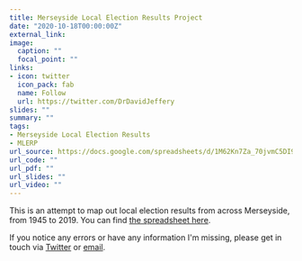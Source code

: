 ```yaml
---
title: Merseyside Local Election Results Project
date: "2020-10-18T00:00:00Z"
external_link: 
image:
  caption: ""
  focal_point: ""
links:
- icon: twitter
  icon_pack: fab
  name: Follow
  url: https://twitter.com/DrDavidJeffery
slides: ""
summary: ""
tags:
- Merseyside Local Election Results
- MLERP
url_source: https://docs.google.com/spreadsheets/d/1M62Kn7Za_70jvmC5DI9hzXMyEfD5S5vwZrniPt7s0Sg/edit#gid=0
url_code: ""
url_pdf: ""
url_slides: ""
url_video: ""
---
```


This is an attempt to map out local election results from across Merseyside, from 1945 to 2019. You can find [the spreadsheet here](https://docs.google.com/spreadsheets/d/1M62Kn7Za_70jvmC5DI9hzXMyEfD5S5vwZrniPt7s0Sg/edit#gid=0).

If you notice any errors or have any information I'm missing, please get in touch via [Twitter](https://www.Twitter.com/DrDavidJeffery) or [email](djeffery@liverpool.ac.uk).
